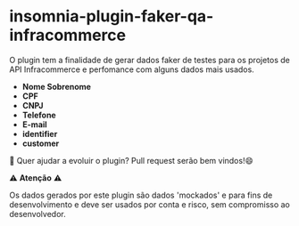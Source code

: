 # insomnia-plugin-faker-qa-infracommerce

O plugin tem a finalidade de gerar dados faker de testes para os projetos de API Infracommerce e perfomance com alguns dados mais usados.

- **Nome Sobrenome**
- **CPF**
- **CNPJ**
- **Telefone**
- **E-mail**
- **identifier**
- **customer**

🚀️ Quer ajudar a evoluir o plugin? Pull request serão bem vindos!😄


⚠️ **Atenção** ⚠️

Os dados gerados por este plugin são dados 'mockados' e para fins de desenvolvimento e deve ser usados por conta e risco, sem compromisso ao desenvolvedor.
